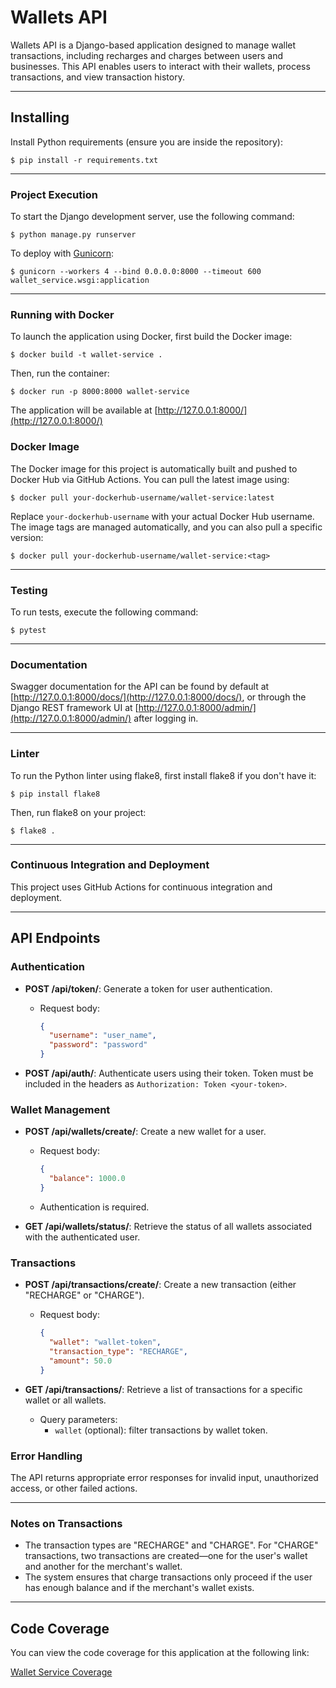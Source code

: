 # Wallets API

Wallets API is a Django-based application designed to manage wallet transactions, including recharges and charges between users and businesses. This API enables users to interact with their wallets, process transactions, and view transaction history.

---

## Installing

Install Python requirements (ensure you are inside the repository):

    $ pip install -r requirements.txt

---

### Project Execution

To start the Django development server, use the following command:

    $ python manage.py runserver

To deploy with [Gunicorn](https://gunicorn.org/):

    $ gunicorn --workers 4 --bind 0.0.0.0:8000 --timeout 600 wallet_service.wsgi:application

---

### Running with Docker

To launch the application using Docker, first build the Docker image:

    $ docker build -t wallet-service .

Then, run the container:

    $ docker run -p 8000:8000 wallet-service

The application will be available at [http://127.0.0.1:8000/](http://127.0.0.1:8000/)

### Docker Image

The Docker image for this project is automatically built and pushed to Docker Hub via GitHub Actions. You can pull the latest image using:

    $ docker pull your-dockerhub-username/wallet-service:latest

Replace `your-dockerhub-username` with your actual Docker Hub username. The image tags are managed automatically, and you can also pull a specific version:

    $ docker pull your-dockerhub-username/wallet-service:<tag>

---

### Testing

To run tests, execute the following command:

    $ pytest

---

### Documentation

Swagger documentation for the API can be found by default at [http://127.0.0.1:8000/docs/](http://127.0.0.1:8000/docs/), or through the Django REST framework UI at [http://127.0.0.1:8000/admin/](http://127.0.0.1:8000/admin/) after logging in.

---

### Linter

To run the Python linter using flake8, first install flake8 if you don't have it:

    $ pip install flake8

Then, run flake8 on your project:

    $ flake8 .

---

### Continuous Integration and Deployment

This project uses GitHub Actions for continuous integration and deployment.

---

## API Endpoints

### Authentication

- **POST /api/token/**: Generate a token for user authentication.
  - Request body: 
    ```json
    {
      "username": "user_name",
      "password": "password"
    }
    ```

- **POST /api/auth/**: Authenticate users using their token. Token must be included in the headers as `Authorization: Token <your-token>`.

### Wallet Management

- **POST /api/wallets/create/**: Create a new wallet for a user. 
  - Request body:
    ```json
    {
      "balance": 1000.0
    }
    ```
  - Authentication is required.

- **GET /api/wallets/status/**: Retrieve the status of all wallets associated with the authenticated user.

### Transactions

- **POST /api/transactions/create/**: Create a new transaction (either "RECHARGE" or "CHARGE").
  - Request body:
    ```json
    {
      "wallet": "wallet-token",
      "transaction_type": "RECHARGE",
      "amount": 50.0
    }
    ```

- **GET /api/transactions/**: Retrieve a list of transactions for a specific wallet or all wallets.
  - Query parameters: 
    - `wallet` (optional): filter transactions by wallet token.

### Error Handling

The API returns appropriate error responses for invalid input, unauthorized access, or other failed actions.

---

### Notes on Transactions

- The transaction types are "RECHARGE" and "CHARGE". For "CHARGE" transactions, two transactions are created—one for the user's wallet and another for the merchant's wallet.
- The system ensures that charge transactions only proceed if the user has enough balance and if the merchant's wallet exists.

---

## Code Coverage

You can view the code coverage for this application at the following link:

[Wallet Service Coverage](https://rubengonzlez17.github.io/wallet_service/)

